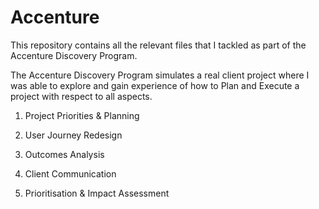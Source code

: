 # Accenture

This repository contains all the relevant files that I tackled  as part of the Accenture Discovery Program.

The Accenture Discovery Program simulates a real client project where I was able to explore and gain experience of how to Plan and Execute a project with respect to all aspects.

1. Project Priorities & Planning

2. User Journey Redesign

3. Outcomes Analysis

4. Client Communication

5. Prioritisation & Impact Assessment
